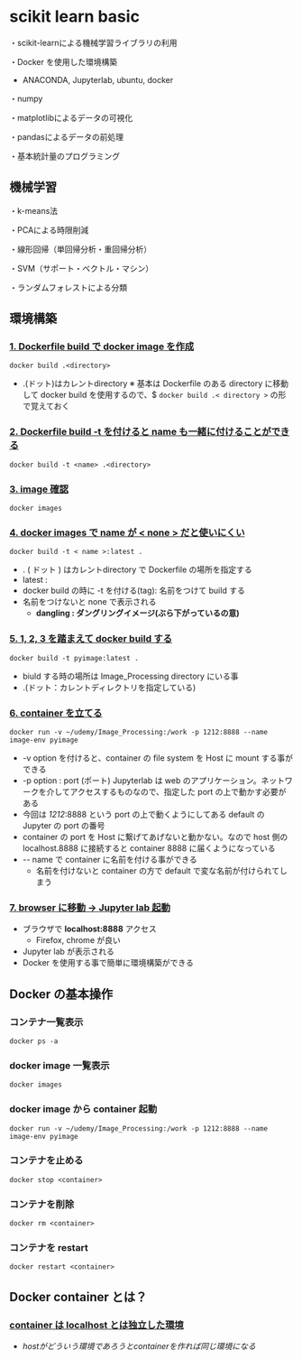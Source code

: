 # scikit learn basic
・scikit-learnによる機械学習ライブラリの利用

・Docker を使用した環境構築
  - ANACONDA, Jupyterlab, ubuntu, docker

・numpy

・matplotlibによるデータの可視化

・pandasによるデータの前処理

・基本統計量のプログラミング

## 機械学習
・k-means法

・PCAによる時限削減

・線形回帰（単回帰分析・重回帰分析）

・SVM（サポート・ベクトル・マシン）

・ランダムフォレストによる分類

##  環境構築
### <u>1. Dockerfile build で docker image を作成</u>
    docker build .<directory>
- .(ドット)はカレントdirectory ※ 基本は Dockerfile のある directory に移動して docker build を使用するので、$ `docker build .< directory >` の形で覚えておく
### <u>2. Dockerfile build -t を付けると name も一緒に付けることができる</u>
    docker build -t <name> .<directory>
### <u>3. image 確認</u>
    docker images
### <u>4. docker images で name が < none > だと使いにくい</u>
    docker build -t < name >:latest .
- . ( ドット ) はカレントdirectory で Dockerfile の場所を指定する
- latest :
- docker build の時に -t を付ける(tag): 名前をつけて build する
- 名前をつけないと none で表示される
  - **dangling : ダングリングイメージ(ぶら下がっているの意)**
### <u>5. 1, 2, 3 を踏まえて docker build する</u>
    docker build -t pyimage:latest .
- biuld する時の場所は Image_Processing directory にいる事
- .(ドット：カレントディレクトリを指定している)
### <u>6. container を立てる</u>
    docker run -v ~/udemy/Image_Processing:/work -p 1212:8888 --name image-env pyimage
- -v option を付けると、container の file system を Host に mount する事ができる
- -p option : port (ポート) Jupyterlab は web のアプリケーション。ネットワークを介してアクセスするものなので、指定した port の上で動かす必要がある
- 今回は *1212*:8888 という port の上で動くようにしてある default の Jupyter の port の番号
- container の port を Host に繋げてあげないと動かない。なので host 側の localhost.8888 に接続すると container 8888 に届くようになっている
-   -- name で container に名前を付ける事ができる
    -   名前を付けないと container の方で default で変な名前が付けられてしまう
### <u>7. browser に移動 -> Jupyter lab 起動</u>
-  ブラウザで **localhost:8888** アクセス
   -  Firefox, chrome が良い
-  Jupyter lab が表示される
-  Docker を使用する事で簡単に環境構築ができる
## Docker の基本操作
### コンテナ一覧表示
    docker ps -a
### docker image 一覧表示
    docker images
### docker image から container 起動
    docker run -v ~/udemy/Image_Processing:/work -p 1212:8888 --name image-env pyimage
### コンテナを止める
    docker stop <container>
### コンテナを削除
    docker rm <container>
### コンテナを restart
    docker restart <container>
## Docker container とは？
### <u>container は localhost とは独立した環境</u>
- *hostがどういう環境であろうとcontainerを作れば同じ環境になる*
